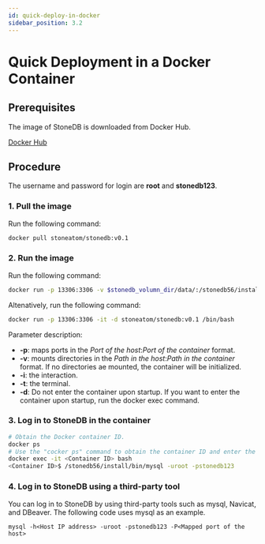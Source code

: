 ```yaml
---
id: quick-deploy-in-docker
sidebar_position: 3.2
---
```


# Quick Deployment in a Docker Container

## Prerequisites
The image of StoneDB is downloaded from Docker Hub.

[Docker Hub](https://hub.docker.com/r/stoneatom/stonedb)

## Procedure
The username and password for login are **root** and **stonedb123**.

### 1. Pull the image
Run the following command:

```bash
docker pull stoneatom/stonedb:v0.1
```

### 2. Run the image
Run the following command:

```bash
docker run -p 13306:3306 -v $stonedb_volumn_dir/data/:/stonedb56/install/data/ -it -d stoneatom/stonedb:v0.1 /bin/bash
```

Altenatively, run the following command:

```bash
docker run -p 13306:3306 -it -d stoneatom/stonedb:v0.1 /bin/bash
```
Parameter description:

- **-p**: maps ports in the _Port of the host_:_Port of the container_ format.
- **-v**: mounts directories in the _Path in the host_:_Path in the container_ format. If no directories ae mounted, the container will be initialized.
- **-i**: the interaction.
- **-t**: the terminal.
- **-d**: Do not enter the container upon startup. If you want to enter the container upon startup, run the  docker exec command.


### 3. Log in to StoneDB in the container

```bash
# Obtain the Docker container ID.
docker ps
# Use the "cocker ps" command to obtain the container ID and enter the Docker container.
docker exec -it <Container ID> bash
<Container ID>$ /stonedb56/install/bin/mysql -uroot -pstonedb123
```

### 4. Log in to StoneDB using a third-party tool

You can log in to StoneDB by using third-party tools such as mysql, Navicat, and DBeaver. The following code uses mysql as an example.

```shell
mysql -h<Host IP address> -uroot -pstonedb123 -P<Mapped port of the host>
```
